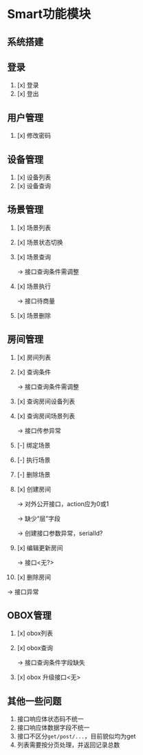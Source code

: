 # Smart功能模块

## 系统搭建

## 登录

1. [x] 登录
2. [x] 登出

## 用户管理

1. [x] 修改密码

## 设备管理

1. [x] 设备列表
2. [x] 设备查询

## 场景管理

1. [x] 场景列表
2. [x] 场景状态切换
3. [x] 场景查询

   -> 接口查询条件需调整

4. [x] 场景执行

   -> 接口待商量

5. [x] 场景删除

## 房间管理

1. [x] 房间列表
2. [x] 查询条件

   -> 接口查询条件需调整

3. [x] 查询房间设备列表


4. [x] 查询房间场景列表

   -> 接口传参异常

5. [-] 绑定场景
6. [-] 执行场景
7. [-] 删除场景

8. [x] 创建房间

   -> 对外公开接口，action应为0或1

   -> 缺少“层”字段

   -> 创建接口参数异常，serialId?


9. [x] 编辑更新房间

   -> 接口<无?>

10. [x] 删除房间

   -> 接口异常

## OBOX管理

1. [x] obox列表
2. [x] obox查询

   -> 接口查询条件字段缺失

3. [x] obox 升级接口<无>



## 其他一些问题

1. 接口响应体状态码不统一
2. 接口响应体数据字段不统一
3. 接口不区分`get/post/...`，目前貌似均为get
4. 列表需要按分页处理，并返回记录总数
